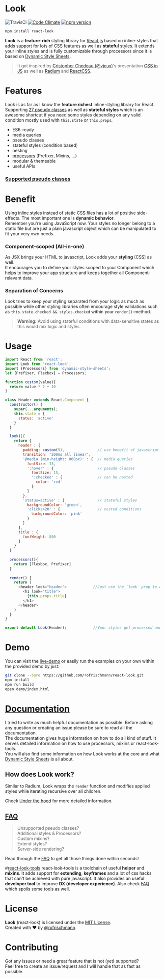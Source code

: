 # Look
![TravisCI](https://travis-ci.org/rofrischmann/react-look.svg?branch=develop) [![Code Climate](https://codeclimate.com/github/rofrischmann/react-look/badges/gpa.svg)](https://codeclimate.com/github/rofrischmann/react-look)
[![npm version](https://badge.fury.io/js/react-look.svg)](http://badge.fury.io/js/react-look)

```sh
npm install react-look
```

**Look** is a **feature-rich** styling library for [React.js](https://facebook.github.io/react/) based on inline-styles that adds support for lots of CSS features as well as **stateful** styles. It extends your inline styles and is fully customizable through processors since it is based on [Dynamic Style Sheets](https://github.com/dynamicstylesheets).

> It got inspired by [Cristopher Chedeau (@vjeux)](https://twitter.com/vjeux)'s presentation [CSS in JS](https://speakerdeck.com/vjeux/react-css-in-js) as well as [Radium](http://projects.formidablelabs.com/radium/) and [ReactCSS](http://reactcss.com).

# Features
Look is as far as I know the **feature richest** inline-styling library for React. <br>
Supporting [27 pseudo classes](docs/PseudoClasses.md) as well as **stateful styles** which is an awesome shortcut if you need some styles depending on any valid condition mostly used with `this.state` or `this.props`.
- ES6-ready
- media queries
- pseudo classes
- stateful styles (condition based)
- nesting
- [processors](docs/Processors.md) (Prefixer, Mixins, ...)
- modular & themeable
- useful APIs 

### [Supported pseudo classes](docs/PseudoClasses.md#supportedpseudoclasses)
# Benefit
Using inline styles instead of static CSS files has a lot of positive side-effects. The most important one is **dynamic behavior**.<br>Remember you're using JavaScript now. Your styles no longer belong to a static file but are just a plain javascript object which can be manipulated to fit your very own needs.

### Component-scoped (All-in-one)
As JSX brings your HTML to javascript, Look adds your **styling** (CSS) as well.<br>
It encourages you to define your styles scoped to your Component which helps to improve your app structure and keeps together all Component-relevant data.

### Separation of Concerns
Look tries to keep your styling separated from your logic as much as possible while other styling libraries often encourage style validations such as `this.state.checked && styles.checked` within your `render()`-method.

> **Warning:** Avoid using stateful conditions with data-sensitive states as this would mix logic and styles.

# Usage

```javascript
import React from 'react';
import Look from 'react-look';
import {Processors} from 'dynamic-style-sheets';
let {Prefixer, Flexbox} = Processors;

function custom(value){
  return value * 2 + 10
}

class Header extends React.Component {
  constructor() {
    super(...arguments);
    this.state = {
      status: 'active'
    }
  }

  look(){
    return {
      header : {
        padding: custom(5),               // use benefit of javascript
        transition: '200ms all linear',
        '@media (min-height: 800px)' : {  // media queries
          fontSize: 13,
          ':hover' : {                    // pseudo classes
            fontSize: 15,
            ':checked' : {                // can be nested
              color: 'red'
            }
          }
        },
        'status=active' : {               // stateful styles
          backgroundColor: 'green',
          'clicks>20' : {                 // nested conditions
            backgroundColor: 'pink'       
          }
        }
      },
      title : {
        fontWeight: 800
      }
    }
  }
  
  processors(){
    return [Flexbox, Prefixer]
  }
  
  render() {
    return (
      <header look="header">            //Just use the `look` prop to apply styles
        <h1 look="title">
          {this.props.title}
        </h1>
      </header>
    )
  }
}

export default Look(Header);            //Your styles get processed and resolved here
```
# Demo 
You can visit the [live-demo](http://rofrischmann.de/react-look/) or  easily run the examples on your own within the provided demo by just:
```sh
git clone --bare https://github.com/rofrischmann/react-look.git
npm install
npm run build
open demo/index.html
```

# [Documentation](docs/Docs.md#tableofcontents)
I tried to write as much helpful documentation as possible. Before asking any question or creating an issue please be sure to read all the documentation.<br>
The documentation gives huge information on how to do all kind of stuff. It serves detailed information on how to use processors, mixins or react-look-tools.<br>
You will also find some information on how Look works at the core and what [Dynamic Style Sheets](https://github.com/dynamicstylesheets) is all about.

## How does Look work?
Similar to Radium, Look wraps the `render` function and modifies applied styles while iterating recursive over all children.

Check [Under the hood](docs/UnderTheHood.md) for more detailed information. 

## [FAQ](docs/FAQ.md)
> Unsupported pseudo classes?<br>
Additional styles & Processors?<br>
Custom mixins?<br>
Extend styles?<br>
Server-side rendering?


Read through the [FAQ](docs/FAQ.md) to get all those things done within seconds!

#[react-look-tools](https://github.com/rofrischmann/react-look-tools)
react-look-tools is a toolchain of useful **helper** and **mixins**. It adds support for **extending**, **keyframes** and a lot of css hacks that can't be achieved with pure javascript. It also provides an useful **developer tool** to improve **DX (developer experience)**. Also check [FAQ](docs/FAQ.md) which spoils some tools as well.

# License
**Look** (react-look) is licensed under the [MIT License](http://opensource.org/licenses/MIT).<br>Created with ♥ by [@rofrischmann](http://rofrischmann.de).

# Contributing
Got any issues or need a great feature that is not (yet) supported?<br>Feel free to create an issue/request and I will handle that as fast as possible.
